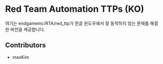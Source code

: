 # Red Team Automation TTPs (KO)
여기는 endgameinc/RTA/red_ttp가 한글 윈도우에서 잘 동작하지 않는 문제를 해결한 버전을 제공합니다.

## Contributors
* maxKim
